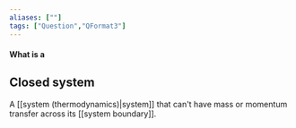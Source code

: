 ```yaml
---
aliases: [""]
tags: ["Question","QFormat3"]
---
```


#### What is a
## Closed system
A [[system (thermodynamics)|system]] that can't have mass or momentum transfer across its [[system boundary]].
